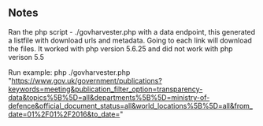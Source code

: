 

## Notes 

Ran the php script - ./govharvester.php with a data endpoint, this generated a listfile with download urls and metadata. Going to each link will download the files. 
It worked with php version 5.6.25 and did not work with php verison 5.5

Run example:
php ./govharvester.php "https://www.gov.uk/government/publications?keywords=meeting&publication_filter_option=transparency-data&topics%5B%5D=all&departments%5B%5D=ministry-of-defence&official_document_status=all&world_locations%5B%5D=all&from_date=01%2F01%2F2016&to_date="

